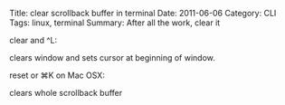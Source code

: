 Title: clear scrollback buffer in terminal
Date: 2011-06-06
Category: CLI
Tags: linux, terminal
Summary: After all the work, clear it 

clear and ^L:   

clears window and sets cursor at beginning of window.  

reset or ⌘K on Mac OSX:  

clears whole scrollback buffer  
